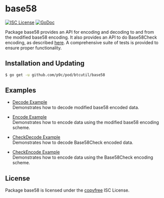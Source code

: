 # base58

[![ISC License](http://img.shields.io/badge/license-ISC-blue.svg)](http://copyfree.org)
[![GoDoc](https://img.shields.io/badge/godoc-reference-blue.svg)](http://godoc.org/github.com/parallelcoin/pod/btcutil/base58)

Package base58 provides an API for encoding and decoding to and from the
modified base58 encoding. It also provides an API to do Base58Check encoding, as
described [here](https://en.bitcoin.it/wiki/Base58Check_encoding). A
comprehensive suite of tests is provided to ensure proper functionality.

## Installation and Updating

```bash
$ go get -u github.com/p9c/pod/btcutil/base58
```

## Examples

- [Decode Example](http://godoc.org/github.com/p9c/pod/base58#example-Decode)  
  Demonstrates how to decode modified base58 encoded data.

- [Encode Example](http://godoc.org/github.com/p9c/pod/base58#example-Encode)  
  Demonstrates how to encode data using the modified base58 encoding scheme.

- [CheckDecode Example](http://godoc.org/github.com/p9c/pod/base58#example-CheckDecode)  
  Demonstrates how to decode Base58Check encoded data.

- [CheckEncode Example](http://godoc.org/github.com/p9c/pod/base58#example-CheckEncode)  
  Demonstrates how to encode data using the Base58Check encoding scheme.

## License

Package base58 is licensed under the [copyfree](http://copyfree.org) ISC
License.
